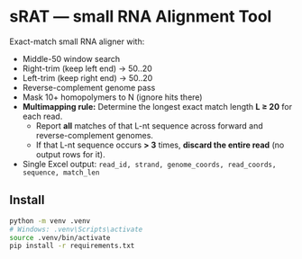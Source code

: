 # sRAT — small RNA Alignment Tool

Exact-match small RNA aligner with:
- Middle-50 window search
- Right-trim (keep left end) → 50..20
- Left-trim (keep right end) → 50..20
- Reverse-complement genome pass
- Mask 10+ homopolymers to N (ignore hits there)
- **Multimapping rule:** Determine the longest exact match length **L ≥ 20** for each read.  
  - Report **all** matches of that L-nt sequence across forward and reverse-complement genomes.  
  - If that L-nt sequence occurs **> 3** times, **discard the entire read** (no output rows for it).
- Single Excel output: `read_id, strand, genome_coords, read_coords, sequence, match_len`

## Install
```bash
python -m venv .venv
# Windows: .venv\Scripts\activate
source .venv/bin/activate
pip install -r requirements.txt
